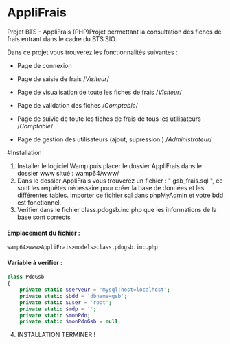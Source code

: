# AppliFrais
Projet BTS - AppliFrais (PHP)Projet permettant la consultation des fiches de frais entrant dans le cadre du BTS SIO.

Dans ce projet vous trouverez les fonctionnalités suivantes :

  - Page de connexion
  
  - Page de saisie de frais /*Visiteur*/
  - Page de visualisation de toute les fiches de frais /*Visiteur*/
  
   - Page de validation des fiches /*Comptable*/
   - Page de suivie de toute les fiches de frais de tous les utilisateurs /*Comptable*/
   
   - Page de gestion des utilisateurs (ajout, supression ) /*Administrateur*/

#Installation

1. Installer le logiciel Wamp puis placer le dossier AppliFrais dans le dossier www situé : wamp64/www/
2. Dans le dossier AppliFrais vous trouverez un fichier : " gsb_frais.sql ", ce sont les requêtes nécessaire pour créer la base de             données et les différentes tables.
    Importer ce fichier sql dans phpMyAdmin et votre bdd est fonctionnel.
3. Verifier dans le fichier class.pdogsb.inc.php que les informations de la base sont corrects
#### Emplacement du fichier :
```shell
wamp64>www>AppliFrais>models>class.pdogsb.inc.php
  ```
  
#### Variable à verifier :
```php
class PdoGsb
{
    private static $serveur = 'mysql:host=localhost';
    private static $bdd = 'dbname=gsb';
    private static $user = 'root';
    private static $mdp = '';
    private static $monPdo;
    private static $monPdoGsb = null;
  ```
 4. INSTALLATION TERMINER ! 
